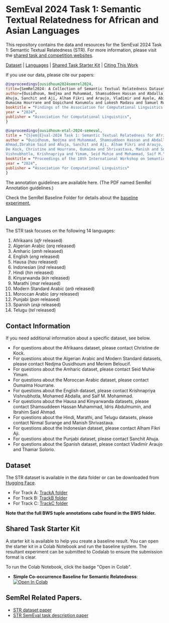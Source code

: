 # SemEval 2024 Task 1: Semantic Textual Relatedness for African and Asian Languages

This repository contains the data and resources for the SemEval 2024 Task 1: Semantic Textual Relatedness (STR). For more information, please visit the [shared task and competition websites](https://semantic-textual-relatedness.github.io).

[Dataset](https://github.com/semantic-textual-relatedness/Semantic_Relatedness_SemEval2024#dataset) | 
[Languages](https://github.com/semantic-textual-relatedness/Semantic_Relatedness_SemEval2024#languages) | 
[Shared Task Starter Kit](https://github.com/semantic-textual-relatedness/Semantic_Relatedness_SemEval2024#shared-task-starter-kit) | 
[Citing This Work](https://github.com/semantic-textual-relatedness/Semantic_Relatedness_SemEval2024#citing-this-work)

If you use our data, please cite our papers:

```bibtex
@inproceedings{ousidhoum2024semrel2024,
title={SemRel2024: A Collection of Semantic Textual Relatedness Datasets for 13 Languages}, 
author={Ousidhoum, Nedjma and Muhammad, Shamsuddeen Hassan and Abdalla, Mohamed and Abdulmumin, Idris and Ahmad, Ibrahim Said and
Ahuja, Sanchit and Aji, Alham Fikri and Araujo, Vladimir and Ayele, Abinew Ali and Baswani, Pavan and Beloucif, Meriem and Biemann, Chris and Bourhim, Sofia and De Kock, Christine and Dekebo, Genet Shanko and
Oumaima Hourrane and Gopichand Kanumolu and Lokesh Madasu and Samuel Rutunda and Manish Shrivastava and Solorio, Thamar and Surange, Nirmal and Tilaye, Hailegnaw Getaneh and Vishnubhotla, Krishnapriya and Winata, Genta and Yimam, Seid Muhie and Mohammad, Saif M.},
booktitle = "Findings of the Association for Computational Linguistics: ACL 2024",
year = "2024",
publisher = "Association for Computational Linguistics",
}

@inproceedings{ousidhoum-etal-2024-semeval, 
title = "{S}em{E}val-2024 Task 1: Semantic Textual Relatedness for African and Asian Languages",
author = "Ousidhoum, Nedjma and Muhammad, Shamsuddeen Hassan and Abdalla, Mohamed and Abdulmumin, Idris and
Ahmad,Ibrahim Said and Ahuja, Sanchit and Aji, Alham Fikri and Araujo, Vladimir and     Beloucif, Meriem and
De Kock, Christine and Hourrane, Oumaima and Shrivastava, Manish and Solorio, Thamar and Surange, Nirmal and
Vishnubhotla, Krishnapriya and Yimam, Seid Muhie and Mohammad, Saif M.",
booktitle = "Proceedings of the 18th International Workshop on Semantic Evaluation (SemEval-2024)",
year = "2024",
publisher = "Association for Computational Linguistics"
}
```
The annotation guidelines are available here. (The PDF named SemRel Annotation guidelines.)

Check the SemRel Baseline Folder for details about the [baseline experiment.](https://github.com/semantic-textual-relatedness/Semantic_Relatedness_SemEval2024/tree/main/semrel_baselines) 


## Languages

The STR task focuses on the following 14 languages:


1. Afrikaans (_afr_ released)
2. Algerian Arabic (_arq_ released)
3. Amharic (_amh_ released)
4. English (_eng_ released)
5. Hausa (_hau_ released)
6. Indonesian (_ind_ released)
7. Hindi (_hin_ released)
8. Kinyarwanda (_kin_ released)
9. Marathi (_mar_ released)
10. Modern Standard Arabic (_arb_ released)
11. Moroccan Arabic (_ary_ released)
12. Punjabi (_pan_ released)
13. Spanish (_esp_ released)
14. Telugu (_tel_ released)

## Contact Information 
If you need additional information about a specific dataset, see below.

- For questions about the Afrikaans dataset, please contact Christine de Kock.
- For questions about the Algerian Arabic and Modern Standard datasets, please contact Nedjma Ousidhoum and Meriem Beloucif.
- For questions about the Amharic dataset, please contact Seid Muhie Yimam.
- For questions about the Moroccan Arabic dataset, please contact Oumaima Hourrane.
- For questions about the English dataset, please contact Krishnapriya Vishnubhotla, Mohamed Abdalla, and Saif M. Mohammad.
- For questions about the Hausa and Kinyarwanda datasets, please contact Shamsuddeen Hassan Muhammad, Idris Abdulmumin, and Ibrahim Said Ahmad.
- For questions about the Hindi, Marathi, and Telugu datasets, please contact Nirmal Surange and Manish Shrivastava.
- For questions about the Indonesian dataset, please contact Alham Fikri Aji.
- For questions about the Punjabi dataset, please contact Sanchit Ahuja.
- For questions about the Spanish dataset, please contact Vladimir Araujo and Thamar Solorio.

## Dataset

The STR dataset is available in the data folder or can be downloaded from [Hugging Face](https://huggingface.co/datasets/SemRel/SemRel2024).

- For Track  A: [TrackA folder](https://github.com/semantic-textual-relatedness/Semantic_Relatedness_SemEval2024/tree/main/Track%20A)
- For Track  B: [TrackB folder](https://github.com/semantic-textual-relatedness/Semantic_Relatedness_SemEval2024/tree/main/Track%20B)
- For Track  C: [TrackC folder](https://github.com/semantic-textual-relatedness/Semantic_Relatedness_SemEval2024/tree/main/Track%20C)

**Note that the full BWS tuple annotations cabe found in the BWS folder.**


## Shared Task Starter Kit

A starter kit is available to help you create a baseline result. You can open the starter kit in a Colab Notebook and run the baseline system. The resultant experiment can be submitted to Codalab to ensure the submission format is clear.

To run the Colab Notebook, click the badge "Open in Colab".


- **Simple Co-occurrence Baseline for Semantic Relatedness**: <a target="_blank" href="https://colab.research.google.com/github/shmuhammadd/semantic_relatedness/blob/main/Simple_English_Baseline_v2.ipynb">
  <img src="https://colab.research.google.com/assets/colab-badge.svg" alt="Open In Colab"/>
</a>


## SemRel Related Papers.

- [STR dataset paper](https://arxiv.org/abs/2402.08638)
- [STR SemEval task description paper](https://arxiv.org/pdf/2403.18933.pdf)

